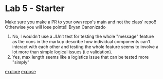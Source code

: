 # Lab 5 - Starter
Make sure you make a PR to your own repo's main and not the class' repo!! Otherwise you will lose points!!
Bryan Canonizado
1. No, I wouldn't use a JUnit test for testing the whole "message" feature as the cons in the markup describe how individual components can't interact with each other and testing the whole feature seems to involve a lot more than simple logical issues (i.e validation).
2. Yes, max length seems like a logistics issue that can be tested more "simply"

[explore](https://bryab-edu.github.io/Lab5_Starter/explore)
[expose](https://bryab-edu.github.io/Lab5_Starter/expose)

